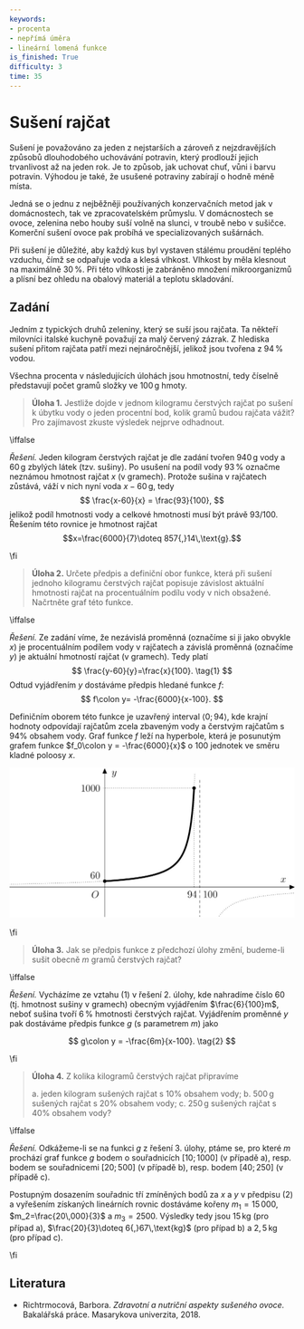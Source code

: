 ```yaml
---
keywords:
- procenta
- nepřímá úměra
- lineární lomená funkce
is_finished: True
difficulty: 3
time: 35 
---
```



# Sušení rajčat

Sušení je považováno za jeden z nejstarších a zároveň z nejzdravějších způsobů dlouhodobého uchovávání potravin, 
který prodlouží jejich trvanlivost až na jeden rok. Je to způsob, jak uchovat chuť, vůni i barvu potravin.
Výhodou je také, že usušené potraviny zabírají o hodně méně místa.

Jedná se o jednu z nejběžněji používaných konzervačních metod jak v domácnostech, tak ve
zpracovatelském průmyslu. V domácnostech se ovoce, zelenina nebo houby suší volně na slunci, 
v troubě nebo v sušičce.  Komerční sušení ovoce pak probíhá ve specializovaných sušárnách.

Při sušení je důležité, aby každý kus byl vystaven stálému proudění teplého
vzduchu, čímž se odpařuje voda a klesá vlhkost. Vlhkost by měla klesnout na 
maximálně $30\,\%$. Při této vlhkosti je zabráněno množení mikroorganizmů a plísní 
bez ohledu na obalový materiál a teplotu skladování. 

## Zadání

Jedním z typických druhů zeleniny, který se suší jsou rajčata. Ta někteří milovníci 
italské kuchyně považují za malý červený zázrak. Z hlediska sušení přitom rajčata patří 
mezi nejnáročnější, jelikož jsou tvořena z $94\,\%$ vodou. 

Všechna procenta v následujících úlohách jsou 
hmotnostní, tedy číselně představují počet gramů složky ve $100\,\text{g}$ hmoty.

> **Úloha 1.** Jestliže dojde v jednom kilogramu 
> čerstvých rajčat po sušení k úbytku vody o jeden 
> procentní bod, kolik gramů budou rajčata vážit? 
> Pro zajímavost zkuste výsledek nejprve odhadnout.

\iffalse

*Řešení.* Jeden kilogram čerstvých rajčat je dle 
zadání tvořen $940\,\text{g}$ vody a $60\,\text{g}$ 
zbylých látek (tzv. sušiny). Po usušení na podíl vody 
$93\,\%$ označme neznámou hmotnost rajčat $x$ (v 
gramech). Protože sušina v rajčatech zůstává, váží v 
nich nyní voda $x-60\,\text{g}$, tedy
$$
\frac{x-60}{x} = \frac{93}{100},
$$
jelikož podíl hmotnosti vody a celkové hmotnosti musí 
být právě $93/100$. Řešením této rovnice je hmotnost 
rajčat 
$$x=\frac{6000}{7}\doteq 857{,}14\,\text{g}.$$

\fi

> **Úloha 2.** Určete předpis a definiční obor funkce, 
> která při sušení jednoho kilogramu čerstvých rajčat 
> popisuje závislost aktuální hmotnosti rajčat na 
> procentuálním podílu vody v nich obsažené. Načrtněte 
> graf této funkce.

\iffalse

*Řešení.* Ze zadání víme, že nezávislá proměnná (označíme si ji jako obvykle $x$) je 
procentuálním podílem vody v rajčatech a závislá 
proměnná (označíme $y$) je aktuální hmotností rajčat (v gramech). 
Tedy platí
$$
\frac{y-60}{y}=\frac{x}{100}. \tag{1}
$$
Odtud vyjádřením $y$ dostáváme předpis hledané funkce $f$:
$$
f\colon y= -\frac{6000}{x-100}.
$$

Definičním oborem této funkce je uzavřený interval 
$\left\langle 0; 94 \right\rangle$, kde krajní hodnoty 
odpovídají rajčatům zcela zbaveným vody a čerstvým 
rajčatům s $94\%$ obsahem vody. Graf funkce $f$ leží 
na hyperbole, která je posunutým grafem funkce 
$f_0\colon y = -\frac{6000}{x}$ o 100 jednotek ve 
směru kladné poloosy $x$.

![Graf funkce f](00025.jpg)

\fi

> **Úloha 3.** Jak se předpis funkce z předchozí úlohy 
> změní, budeme-li sušit obecně $m$ gramů čerstvých 
> rajčat?

\iffalse

*Řešení.* Vycházíme ze vztahu $(1)$ v řešení 2. úlohy, 
kde nahradíme číslo $60$ (tj. hmotnost sušiny v 
gramech) obecným vyjádřením $\frac{6}{100}m$, neboť 
sušina tvoří $6\,\%$ hmotnosti čerstvých rajčat. 
Vyjádřením proměnné $y$ pak dostáváme předpis funkce 
$g$ (s parametrem $m$) jako

$$
g\colon y = -\frac{6m}{x-100}. \tag{2}
$$

\fi

> **Úloha 4.** Z kolika kilogramů čerstvých rajčat 
> připravíme
>
> a. jeden kilogram sušených rajčat s $10\%$ obsahem vody;
> b. $500\,\text{g}$ sušených rajčat s $20\%$ obsahem vody;
> c. $250\,\text{g}$ sušených rajčat s $40\%$ obsahem vody?

\iffalse

*Řešení.* Odkážeme-li se na funkci $g$ z řešení 3. 
úlohy, ptáme se, pro které $m$ prochází graf funkce 
$g$ bodem o souřadnicích $[10;1000]$ (v případě a), 
resp. bodem se souřadnicemi $[20;500]$ (v případě b), 
resp. bodem $[40;250]$ (v případě c). 

Postupným dosazením souřadnic tří zmíněných bodů 
za $x$ a $y$ v předpisu $(2)$ a vyřešením získaných lineárních 
rovnic dostáváme kořeny $m_1=15\,000$, $m_2=\frac{20\,000}{3}$ 
a $m_3=2500$. Výsledky tedy jsou $15\,\text{kg}$ (pro případ a), 
$\frac{20}{3}\doteq 6{,}67\,\text{kg}$ (pro případ b) a $2{,}5\,\text{kg}$ (pro případ c).

\fi

## Literatura

* Richtrmocová, Barbora. *Zdravotní a nutriční aspekty sušeného ovoce.* Bakalářská práce. Masarykova univerzita, 2018. 

